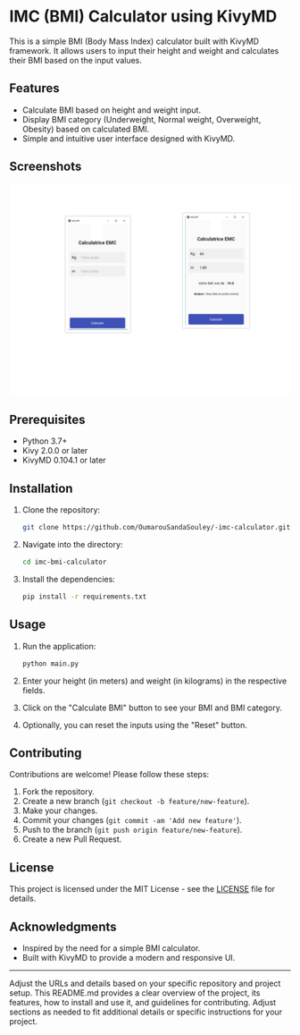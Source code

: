 # IMC (BMI) Calculator using KivyMD

This is a simple BMI (Body Mass Index) calculator built with KivyMD framework. It allows users to input their height and weight and calculates their BMI based on the input values.

## Features

- Calculate BMI based on height and weight input.
- Display BMI category (Underweight, Normal weight, Overweight, Obesity) based on calculated BMI.
- Simple and intuitive user interface designed with KivyMD.

## Screenshots

![Screenshot 1](/collage.png)

## Prerequisites

- Python 3.7+
- Kivy 2.0.0 or later
- KivyMD 0.104.1 or later

## Installation

1. Clone the repository:

   ```bash
   git clone https://github.com/OumarouSandaSouley/-imc-calculator.git
   ```

2. Navigate into the directory:

   ```bash
   cd imc-bmi-calculator
   ```

3. Install the dependencies:

   ```bash
   pip install -r requirements.txt
   ```

## Usage

1. Run the application:

   ```bash
   python main.py
   ```

2. Enter your height (in meters) and weight (in kilograms) in the respective fields.
3. Click on the "Calculate BMI" button to see your BMI and BMI category.
4. Optionally, you can reset the inputs using the "Reset" button.

## Contributing

Contributions are welcome! Please follow these steps:

1. Fork the repository.
2. Create a new branch (`git checkout -b feature/new-feature`).
3. Make your changes.
4. Commit your changes (`git commit -am 'Add new feature'`).
5. Push to the branch (`git push origin feature/new-feature`).
6. Create a new Pull Request.

## License

This project is licensed under the MIT License - see the [LICENSE](LICENSE) file for details.

## Acknowledgments

- Inspired by the need for a simple BMI calculator.
- Built with KivyMD to provide a modern and responsive UI.

---

Adjust the URLs and details based on your specific repository and project setup. This README.md provides a clear overview of the project, its features, how to install and use it, and guidelines for contributing. Adjust sections as needed to fit additional details or specific instructions for your project.
